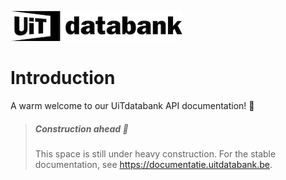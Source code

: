 ![](../assets/images/uitdatabank.png)

# Introduction

A warm welcome to our UiTdatabank API documentation! 👋

<!-- theme: warning -->

> ##### Construction ahead 🚧
>
> This space is still under heavy construction. For the stable documentation, see <https://documentatie.uitdatabank.be>.
